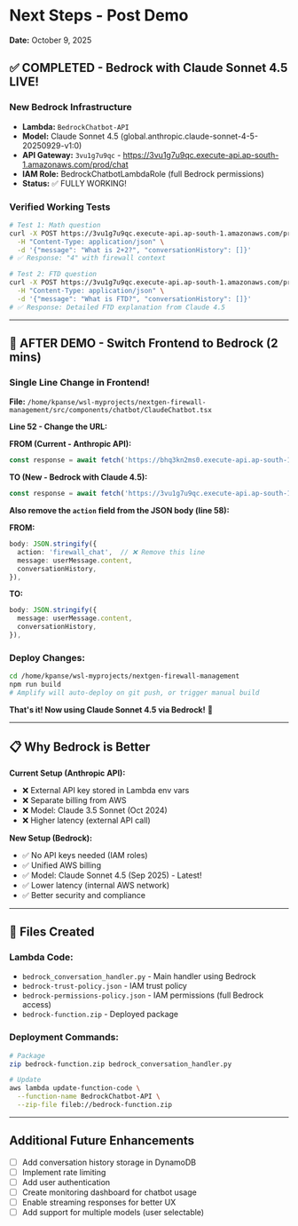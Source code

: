 # Next Steps - Post Demo

**Date:** October 9, 2025

## ✅ COMPLETED - Bedrock with Claude Sonnet 4.5 LIVE!

### New Bedrock Infrastructure
- **Lambda:** `BedrockChatbot-API`
- **Model:** Claude Sonnet 4.5 (global.anthropic.claude-sonnet-4-5-20250929-v1:0)
- **API Gateway:** `3vu1g7u9qc` - https://3vu1g7u9qc.execute-api.ap-south-1.amazonaws.com/prod/chat
- **IAM Role:** BedrockChatbotLambdaRole (full Bedrock permissions)
- **Status:** ✅ FULLY WORKING!

### Verified Working Tests
```bash
# Test 1: Math question
curl -X POST https://3vu1g7u9qc.execute-api.ap-south-1.amazonaws.com/prod/chat \
  -H "Content-Type: application/json" \
  -d '{"message": "What is 2+2?", "conversationHistory": []}'
# ✅ Response: "4" with firewall context

# Test 2: FTD question
curl -X POST https://3vu1g7u9qc.execute-api.ap-south-1.amazonaws.com/prod/chat \
  -H "Content-Type: application/json" \
  -d '{"message": "What is FTD?", "conversationHistory": []}'
# ✅ Response: Detailed FTD explanation from Claude 4.5
```

---

## 🔄 AFTER DEMO - Switch Frontend to Bedrock (2 mins)

### Single Line Change in Frontend!

**File:** `/home/kpanse/wsl-myprojects/nextgen-firewall-management/src/components/chatbot/ClaudeChatbot.tsx`

**Line 52 - Change the URL:**

**FROM (Current - Anthropic API):**
```typescript
const response = await fetch('https://bhq3kn2ms0.execute-api.ap-south-1.amazonaws.com/prod/conversation', {
```

**TO (New - Bedrock with Claude 4.5):**
```typescript
const response = await fetch('https://3vu1g7u9qc.execute-api.ap-south-1.amazonaws.com/prod/chat', {
```

**Also remove the `action` field from the JSON body (line 58):**

**FROM:**
```typescript
body: JSON.stringify({
  action: 'firewall_chat',  // ❌ Remove this line
  message: userMessage.content,
  conversationHistory,
}),
```

**TO:**
```typescript
body: JSON.stringify({
  message: userMessage.content,
  conversationHistory,
}),
```

### Deploy Changes:
```bash
cd /home/kpanse/wsl-myprojects/nextgen-firewall-management
npm run build
# Amplify will auto-deploy on git push, or trigger manual build
```

**That's it! Now using Claude Sonnet 4.5 via Bedrock!** 🚀

---

## 📋 Why Bedrock is Better

**Current Setup (Anthropic API):**
- ❌ External API key stored in Lambda env vars
- ❌ Separate billing from AWS
- ❌ Model: Claude 3.5 Sonnet (Oct 2024)
- ❌ Higher latency (external API call)

**New Setup (Bedrock):**
- ✅ No API keys needed (IAM roles)
- ✅ Unified AWS billing
- ✅ Model: Claude Sonnet 4.5 (Sep 2025) - Latest!
- ✅ Lower latency (internal AWS network)
- ✅ Better security and compliance

---

## 📁 Files Created

### Lambda Code:
- `bedrock_conversation_handler.py` - Main handler using Bedrock
- `bedrock-trust-policy.json` - IAM trust policy
- `bedrock-permissions-policy.json` - IAM permissions (full Bedrock access)
- `bedrock-function.zip` - Deployed package

### Deployment Commands:
```bash
# Package
zip bedrock-function.zip bedrock_conversation_handler.py

# Update
aws lambda update-function-code \
  --function-name BedrockChatbot-API \
  --zip-file fileb://bedrock-function.zip
```

---

## Additional Future Enhancements
- [ ] Add conversation history storage in DynamoDB
- [ ] Implement rate limiting
- [ ] Add user authentication
- [ ] Create monitoring dashboard for chatbot usage
- [ ] Enable streaming responses for better UX
- [ ] Add support for multiple models (user selectable)
